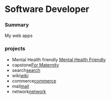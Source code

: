 # Software Developer
### Summary
My web apps
### projects
- Mental Health friendly
  [Mental Health Friendly](https://youtu.be/jlg6HBfeNPY)
- capstone[For Maternity](https://youtu.be/XCYNbJiLoLc)
- search[search](https://youtu.be/KeuVnRVTVdk)
- wiki[wiki](https://youtu.be/Uh2XZtahWow)
- commerce[commerce](https://youtu.be/OMKejzLp_oI)
- mail[mail](https://youtu.be/tXXOJGI3h70)
- network[network](https://youtu.be/9DX5MGQJwzk)


